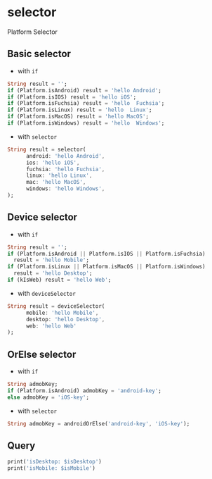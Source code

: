 # selector

Platform Selector

## Basic selector
- with `if`
```dart
String result = '';
if (Platform.isAndroid) result = 'hello Android';
if (Platform.isIOS) result = 'hello iOS';
if (Platform.isFuchsia) result = 'hello  Fuchsia';
if (Platform.isLinux) result = 'hello  Linux';
if (Platform.isMacOS) result = 'hello MacOS';
if (Platform.isWindows) result = 'hello  Windows';
```

- with `selector`
```dart
String result = selector(
      android: 'hello Android',
      ios: 'hello iOS',
      fuchsia: 'hello Fuchsia',
      linux: 'hello Linux',
      mac: 'hello MacOS',
      windows: 'hello Windows',
);
```

## Device selector
- with `if`
```dart
String result = '';
if (Platform.isAndroid || Platform.isIOS || Platform.isFuchsia)
  result = 'hello Mobile';
if (Platform.isLinux || Platform.isMacOS || Platform.isWindows)
  result = 'hello Desktop';
if (kIsWeb) result = 'hello Web';
```

- with `deviceSelector`
```dart
String result = deviceSelector(
      mobile: 'hello Mobile',
      desktop: 'hello Desktop',
      web: 'hello Web'
);
```

## OrElse selector
- with `if`
```dart
String admobKey;
if (Platform.isAndroid) admobKey = 'android-key';
else admobKey = 'iOS-key';
```

- with `selector`
```dart
String admobKey = androidOrElse('android-key', 'iOS-key');
```

## Query
```dart
print('isDesktop: $isDesktop')
print('isMobile: $isMobile')
```
